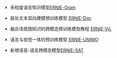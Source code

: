 

- 多粒度语言知识模型[ERNIE-Gram](https://github.com/PaddlePaddle/ERNIE/blob/develop/ernie-gram)
- 超长文本双向建模预训练模型 [ERNIE-Doc](https://github.com/PaddlePaddle/ERNIE/tree/repro/ernie-doc)
- 融合场景图知识的跨模态预训练模型教程 [ERNIE-ViL](https://github.com/PaddlePaddle/ERNIE/tree/repro/ernie-vil)
- 语言与视觉一体的预训练模型 [ERNIE-UNIMO](https://github.com/PaddlePaddle/ERNIE/tree/repro/ernie-unimo)

- 新增语音-语言跨模态模型[ERNIE-SAT](https://github.com/PaddlePaddle/ERNIE/tree/repro/ernie-sat)

